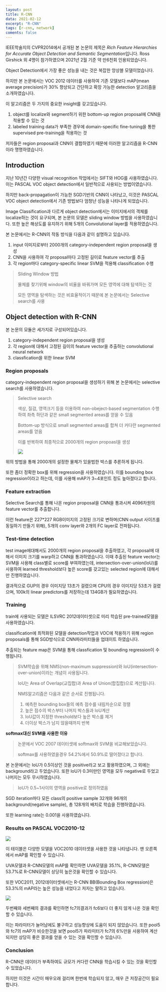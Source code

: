 ```yaml
---
layout: post
title: R-CNN
data: 2021-02-12
excerpt: "R-CNN"
tags: [r-cnn, network]
coments: false
---
```


IEEE학술지의 CVPR2014에서 공개된 본 논문의 제목은 *Rich Feature Hierarchies for Accurate Object Detection and Semantic Segmentation*입니다. Ross Girshick 외 4명이 참가하였으며 2021년 2월 기준 약 만6천회 인용되었습니다.

Object Detection에서 가장 좋은 성능을 내는 것은 복잡한 앙상블 모델이었습니다.

하지만 본 논문에서는 VOC 2012 데이터를 사용하여 기존 모델보다 mAP(mean average precision)가 30% 향상되고 간단하고 확장 가능한 detection 알고리즘을 소개하였습니다.

이 알고리즘은 두 가지의 중요한 insight를 갖고있습니다.

1. object를 localize와 segment하기 위한 bottom-up region proposal에 CNN을 적용할 수 있는 것
2. labeled training data가 부족한 경우에 domain-specific fine-tuning을 통한 supervised pre-training을 적용하는 것

저자들은 region proposal과 CNN이 결합하였기 때문에 이러한 알고리즘을 R-CNN이라 명명하였습니다.

## Introduction

지난 10년간 다양한 visual recognition 작업에서는 SIFT와 HOG를 사용하였습니다. 이는 PASCAL VOC object detection에서 일반적으로 사용되는 방법이였습니다.

하지만 back-propagation이 가능한 SGD기반의 CNN이 나타났고, 이것은 PASCAL VOC object detection에서 기존 방법보다 엄청난 성능을 나타나게 되었습니다.

Image Classification과 다르게 object detection에서는 이미지에서의 객체를 localize하는 것이 요구되며, 본 논문의 모델은 sliding window 방법을 사용하였습니다. 또한 높은 해상도를 유지하기 위해 5개의 Convolutional layer를 적용하였습니다.

본 논문에서는 R-CNN의 작동 방식을 다음과 같이 설명하고 있습니다.

1. input 이미지로부터 2000개의 category-independent region proposal을 생성
2. CNN을 사용하여 각 proposal마다 고정된 길이로 feature vector를 추출
3. 각 region마다 category-specific linear SVM을 적용해 classification 수행

> Sliding Window 방법
>
> 물체를 찾기위해 window의 비율을 바꿔가며 모든 영역에 대해 탐색하는 것
>
> 모든 영역을 탐색하는 것은 비효율적이기 때문에 본 논문에서는 Selective search를 사용

## Object detection with R-CNN

본 논문의 모듈은 세가지로 구성되어있습니다.

1. category-independent region proposal을 생성
2. 각 region에 대해서 고정된 길이의 feature vector을 추출하는 convolutional neural network
3. classfication을 위한 linear SVM

### Region proposals

category-independent region proposal을 생성하기 위해 본 논문에서는 selective search를 사용하였습니다.

>Selective search
>
>색상, 질감, 영역크기 등을 이용하여 non-obeject-based segmentation 수행하여 좌측 하단과 같은 small segmented areas를 얻을 수 있음
>
>Bottom-up 방식으로 small segmented areas를 합쳐 더 커다란 segmented areas를 얻음
>
>이를 반복하여 최종적으로 2000개의 region propoasl을 생성
>
>![](.\r-cnn_selective-search.png)

위의 방법을 통해 2000개의 설정한 물체가 있을법한 박스를 추론하게 됩니다.

또한 좀더 정확한 box를 위해 regression을 사용하였습니다.  이를 bounding box regression이라고 하는데, 이를 사용해 mAP가 3~4포인트 정도 높아졌다고 합니다.

### Feature extraction

Selective Search를 통해 나온 region proposal을 CNN을 통과시켜 4096차원의 feature vector를 추출합니다.

이런 feature은 227\*227 RGB이미지의 고정된 크기로 변하며(CNN output 사이즈를 동일하기 만들기 위해), 5개의 conv layer와 2개의 FC layer로 전파됩니다.

### Test-time detection

test image에대해서도 2000개의 region proposal을 추출하였고, 각 proposal에 대해서 이미지 크기를 warp하고 CNN을 통과하였습니다. 이때 추출된 feature vector는 SVM을 사용해 class별로 score를 부여하였는데, intersection-over-union(IoU)를 사용하여 learned threshold보다 높은 score를 갖고있는 selected region에 대해서만 진행하였습니다.

결과적으로 GUP의 경우 이미지당 13초가 걸렸으며 CPU의 경우 이미지당 53초가 걸렸으며, 100k의 linear predictors를 저장하는데 134GB가 필요하였습니다.

### Training

train에 사용되는 모델은 ILSVRC 2012데이터셋으로 미리 학습된 pre-trained모델을 사용하였습니다.

classification에 최적화된 모델을 detection작업과 VOC에 적용하기 위해 region proposals를 통해 SGD방식으로 CNN파라미터들을 업데이트 하였습니다.

추출되는 feature map은 SVM을 통해 classfication 및 bounding regression이 수행됩니다.

> SVM학습을 위해 NMS(non-maximum suppression)와 IoU(intersection-over-union)이라는 개념이 사용됩니다.
>
>IoU는 Area of Overlap(교집합)과 Area of Union(합집합)으로 계산됩니다.
>
>NMS알고리즘은 다음과 같은 순서로 진행됩니다.
>
>1. 예측한 bounding box들의 예측 점수를 내림차순으로 정렬
>2. 높은 점수의 박스부터 나머지 박스들과 IoU계산
>3. IoU값이 지정한 threshold보다 높은 박스를 제거
>4. 더이상 박스가 남지 않을때까지 반복

**softmax대신 SVM을 사용한 이유**

>논문에서 VOC 2007 데이터셋에 softmax와 SVM을 비교해보았습니다.
>
>softmax를 사용하였을경우 54.2%에서 50.9%로 떨어졌다고 합니다.

본 논문에서는 IoU가 0.5이상인 것을 positive라고 보고 활용하였으며, 그 외에는 background라고 두었습니다. 또한 IoU가 0.3미만인 영역을 모두 negative로 두었고 나머지는 모두 무시하였습니다.

> IoU가 0.5~1사이의 영역을 positive로 정의하였음

SGD iteration마다 모든 class의 positive sample 32개와 96개의 background(negative sample), 총 128개의 배치로 학습을 진행하였습니다.

또한 learning rate는 0.001을 사용하였습니다.

### Results on PASCAL VOC2010-12

![](.\r-cnn_table1.png)

이 테이블은 다양한 모델을 VOC2010 데이터셋을 사용한 것을 나타냅니다. 맨 오른쪽에서 mAP를 확인할 수 있습니다.

UVA모델과 R-CNN모델의 mAP를 확인하면 UVA모델을 35.1%, R-CNN모델은 53.7%로 R-CNN모델이 상당히 높은것을 확인할 수 있습니다.

또한 VOC2011, 2012데이터셋에서는 R-CNN BB(Bounding Box regression)은 53.3%의 mAP라는 높은 성능을 내었다고 저자는 말하고 있습니다.

![](.\r-cnn_table2.png)

두번째와 세번째의 결과를 확인하면 fc7의결과가 fc6보다 더 좋지 않게 나온 것을 확인할 수 있습니다.

이는 파라미터가 늘어남에도 불구하고 성능향상에 도움이 되지 않았습니다. 또한  pool5와 fc7의 mAP가 비슷한것을 보면 pool5가 파라미터가 fc7의 6%만을 사용하여 계산되지만 상당히 좋은 결과를 얻을 수 있는 것을 확인할 수 있습니다.

### Conclusion

R-CNN은 데이터가 부족하여도 규모가 커다란 CNN을 학습시킬 수 있는 것을 확인할 수 있었습니다.

하지만 이것은 시간이 매우오래 걸리며 한번에 학습되지 않고, 매우 큰 저장공간이 필요합니다.